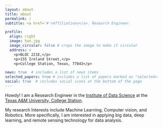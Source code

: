 ```yaml
---
layout: about
title: about
permalink: /
subtitle: <a href='#'>Affiliations</a>. Research Engineer.

profile:
  align: right
  image: hao.jpg
  image_circular: false # crops the image to make it circular
  address: >
    <p>BLOC 221E,</p>
    <p>155 Ireland Street,</p>
    <p>College Station, Texas, 77843</p>

news: true  # includes a list of news items
selected_papers: true # includes a list of papers marked as "selected={true}"
social: true  # includes social icons at the bottom of the page
---
```


Howdy! I am a Research Engineer in the [Institute of Data Science](https://tamids.tamu.edu/) at the [Texas A&M University, College Station](https://www.tamu.edu/). 

My research Interests include Machine Learning, Computer vision, and Robotics. More specifically, I am interested in applying big data, deep learning, and remote sensing technology for data analysis. 
